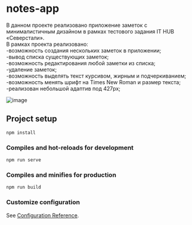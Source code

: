 # notes-app
В данном проекте реализовано приложение заметок с минималистичным дизайном в рамках тестового задания IT HUB «Северстали».  
В рамках проекта реализовано:  
-возможность создания нескольких заметок в приложении;  
-вывод списка существующих заметок;  
-возможность редактирования любой заметки из списка;  
-удаление заметок;  
-возможность выделять текст курсивом, жирным и подчеркиванием;  
-возможность менять шрифт на Times New Roman и размер текста;  
-реализован небольшой адаптив под 427px;  

![image](https://github.com/huxovich/severstal_notes/assets/143432186/8085d6e5-9685-4d60-8240-c64f3b8cde24)


## Project setup
```
npm install
```

### Compiles and hot-reloads for development
```
npm run serve
```

### Compiles and minifies for production
```
npm run build
```

### Customize configuration
See [Configuration Reference](https://cli.vuejs.org/config/).
